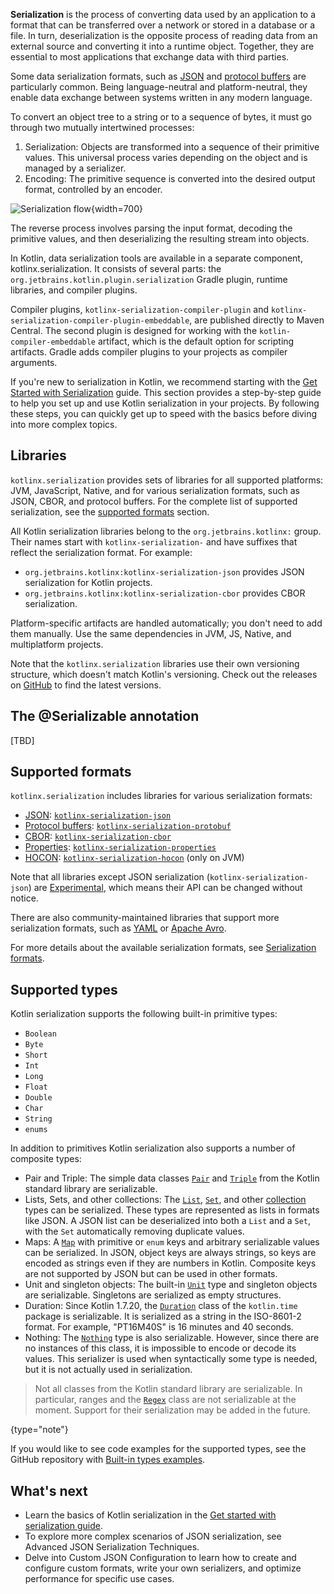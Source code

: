 [//]: # (title: Serialization)

**Serialization** is the process of converting data used by an application to a format that can be transferred over a
network or stored in a database or a file. In turn, deserialization is the opposite process of reading data from an
external source and converting it into a runtime object.
Together, they are essential to most applications that exchange data with third parties.

Some data serialization formats, such as [JSON](https://www.json.org/json-en.html) and [protocol buffers](https://protobuf.dev/) are particularly common.
Being language-neutral and platform-neutral, they enable data exchange between systems written in any modern language.

To convert an object tree to a string or to a sequence of bytes, it must go through two mutually intertwined processes: 

1. Serialization: Objects are transformed into a sequence of their primitive values.
This universal process varies depending on the object and is managed by a serializer.
2. Encoding: The primitive sequence is converted into the desired output format, controlled by an encoder.

![Serialization flow](serialization.svg){width=700}

The reverse process involves parsing the input format, decoding the primitive values, and then deserializing the resulting
stream into objects.

In Kotlin, data serialization tools are available in a separate component, kotlinx.serialization.
It consists of several parts: the `org.jetbrains.kotlin.plugin.serialization` Gradle plugin, runtime libraries, and compiler
plugins.

Compiler plugins, `kotlinx-serialization-compiler-plugin` and `kotlinx-serialization-compiler-plugin-embeddable`,
are published directly to Maven Central. The second plugin is designed for working with the `kotlin-compiler-embeddable`
artifact, which is the default option for scripting artifacts.
Gradle adds compiler plugins to your projects as compiler arguments.

If you're new to serialization in Kotlin, we recommend starting with the [Get Started with Serialization](serialization-get-started.md) guide.
This section provides a step-by-step guide to help you set up and use Kotlin serialization in your projects.
By following these steps, you can quickly get up to speed with the basics before diving into more complex topics.

## Libraries

`kotlinx.serialization` provides sets of libraries for all supported platforms: JVM, JavaScript, Native, and for various
serialization formats, such as JSON, CBOR, and protocol buffers. For the complete list of supported serialization,
see the [supported formats](#supported-formats) section.

All Kotlin serialization libraries belong to the `org.jetbrains.kotlinx:` group.
Their names start with `kotlinx-serialization-` and have suffixes that reflect the serialization format.
For example:

* `org.jetbrains.kotlinx:kotlinx-serialization-json` provides JSON serialization for Kotlin projects.
* `org.jetbrains.kotlinx:kotlinx-serialization-cbor` provides CBOR serialization.

Platform-specific artifacts are handled automatically; you don't need to add them manually.
Use the same dependencies in JVM, JS, Native, and multiplatform projects.

Note that the `kotlinx.serialization` libraries use their own versioning structure, which doesn't match Kotlin's versioning.
Check out the releases on [GitHub](https://github.com/Kotlin/kotlinx.serialization/releases) to find the latest versions.

## The @Serializable annotation

[TBD]

## Supported formats

`kotlinx.serialization` includes libraries for various serialization formats:

* [JSON](https://www.json.org/json-en.html): [`kotlinx-serialization-json`](https://github.com/Kotlin/kotlinx.serialization/blob/master/formats/README.md#json)
* [Protocol buffers](https://protobuf.dev/): [`kotlinx-serialization-protobuf`](https://github.com/Kotlin/kotlinx.serialization/blob/master/formats/README.md#protobuf)
* [CBOR](https://cbor.io/): [`kotlinx-serialization-cbor`](https://github.com/Kotlin/kotlinx.serialization/blob/master/formats/README.md#cbor)
* [Properties](https://en.wikipedia.org/wiki/.properties): [`kotlinx-serialization-properties`](https://github.com/Kotlin/kotlinx.serialization/blob/master/formats/README.md#properties)
* [HOCON](https://github.com/lightbend/config/blob/master/HOCON.md): [`kotlinx-serialization-hocon`](https://github.com/Kotlin/kotlinx.serialization/blob/master/formats/README.md#hocon) (only on JVM)

Note that all libraries except JSON serialization (`kotlinx-serialization-json`) are [Experimental](https://kotlinlang.org/docs/components-stability.html), which means their API can be changed without notice.

There are also community-maintained libraries that support more serialization formats, such as [YAML](https://yaml.org/) or [Apache Avro](https://avro.apache.org/).

For more details about the available serialization formats, see [Serialization formats](https://github.com/Kotlin/kotlinx.serialization/blob/master/formats/README.md).

## Supported types

Kotlin serialization supports the following built-in primitive types:

* `Boolean`
* `Byte`
* `Short`
* `Int`
* `Long`
* `Float`
* `Double`
* `Char`
* `String`
* `enums`

In addition to primitives Kotlin serialization also supports a number of composite types:

* Pair and Triple: The simple data classes [`Pair`]((https://kotlinlang.org/api/latest/jvm/stdlib/kotlin/-pair/)) and [`Triple`](https://kotlinlang.org/api/latest/jvm/stdlib/kotlin/-triple/) from the Kotlin standard library are serializable.
* Lists, Sets, and other collections: The [`List`](https://kotlinlang.org/api/latest/jvm/stdlib/kotlin.collections/-list/), [`Set`](https://kotlinlang.org/api/latest/jvm/stdlib/kotlin.collections/-set/), and other [collection](https://kotlinlang.org/api/latest/jvm/stdlib/kotlin.collections/-collection/) types can be serialized.
These types are represented as lists in formats like JSON. A JSON list can be deserialized into both a `List` and a `Set`, with the `Set` automatically removing duplicate values.
* Maps: A [`Map`](https://kotlinlang.org/api/latest/jvm/stdlib/kotlin.collections/-map/) with primitive or `enum` keys and arbitrary serializable values can be serialized. In JSON, object keys are always strings, so keys are encoded as strings even if they are numbers in Kotlin. Composite keys are not supported by JSON but can be used in other formats.
* Unit and singleton objects: The built-in [`Unit`]() type and singleton objects are serializable. Singletons are serialized as empty structures.
* Duration: Since Kotlin 1.7.20, the [`Duration`](https://kotlinlang.org/api/latest/jvm/stdlib/kotlin.time/-duration/) class of the `kotlin.time` package is serializable. It is serialized as a string in the ISO-8601-2 format. For example, "PT16M40S" is 16 minutes and 40 seconds.
* Nothing: The [`Nothing`](https://kotlinlang.org/api/latest/jvm/stdlib/kotlin/-nothing.html) type is also serializable. However, since there are no instances of this class, it is impossible to encode or decode its values. This serializer is used when syntactically some type is needed, but it is not actually used in serialization.

> Not all classes from the Kotlin standard library are serializable. In particular, ranges and the [`Regex`](https://kotlinlang.org/api/latest/jvm/stdlib/kotlin.text/-regex/) class are not serializable at the moment.
> Support for their serialization may be added in the future.
> 
{type="note"}

If you would like to see code examples for the supported types, see the GitHub repository with [Built-in types examples](https://github.com/Kotlin/kotlinx.serialization/tree/master/guide/example).

## What's next

* Learn the basics of Kotlin serialization in the [Get started with serialization guide](serialization-get-started-overview.md).
* To explore more complex scenarios of JSON serialization, see Advanced JSON Serialization Techniques.
* Delve into Custom JSON Configuration to learn how to create and configure custom formats, write your own serializers, and optimize performance for specific use cases.
